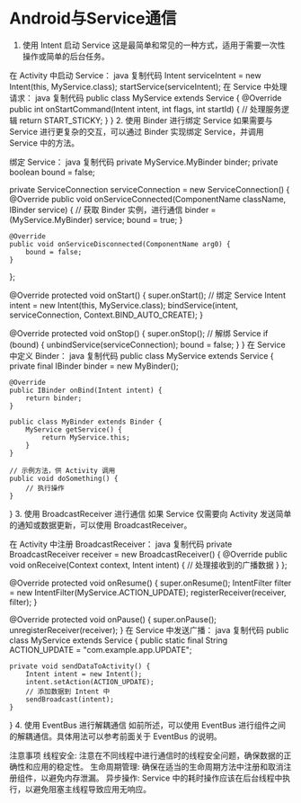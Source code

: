 # Android与Service通信

1. 使用 Intent 启动 Service
这是最简单和常见的一种方式，适用于需要一次性操作或简单的后台任务。

在 Activity 中启动 Service：
java
复制代码
Intent serviceIntent = new Intent(this, MyService.class);
startService(serviceIntent);
在 Service 中处理请求：
java
复制代码
public class MyService extends Service {
    @Override
    public int onStartCommand(Intent intent, int flags, int startId) {
        // 处理服务逻辑
        return START_STICKY;
    }
}
2. 使用 Binder 进行绑定 Service
如果需要与 Service 进行更复杂的交互，可以通过 Binder 实现绑定 Service，并调用 Service 中的方法。

绑定 Service：
java
复制代码
private MyService.MyBinder binder;
private boolean bound = false;

private ServiceConnection serviceConnection = new ServiceConnection() {
    @Override
    public void onServiceConnected(ComponentName className, IBinder service) {
        // 获取 Binder 实例，进行通信
        binder = (MyService.MyBinder) service;
        bound = true;
    }

    @Override
    public void onServiceDisconnected(ComponentName arg0) {
        bound = false;
    }
};

@Override
protected void onStart() {
    super.onStart();
    // 绑定 Service
    Intent intent = new Intent(this, MyService.class);
    bindService(intent, serviceConnection, Context.BIND_AUTO_CREATE);
}

@Override
protected void onStop() {
    super.onStop();
    // 解绑 Service
    if (bound) {
        unbindService(serviceConnection);
        bound = false;
    }
}
在 Service 中定义 Binder：
java
复制代码
public class MyService extends Service {
    private final IBinder binder = new MyBinder();

    @Override
    public IBinder onBind(Intent intent) {
        return binder;
    }

    public class MyBinder extends Binder {
        MyService getService() {
            return MyService.this;
        }
    }

    // 示例方法，供 Activity 调用
    public void doSomething() {
        // 执行操作
    }
}
3. 使用 BroadcastReceiver 进行通信
如果 Service 仅需要向 Activity 发送简单的通知或数据更新，可以使用 BroadcastReceiver。

在 Activity 中注册 BroadcastReceiver：
java
复制代码
private BroadcastReceiver receiver = new BroadcastReceiver() {
    @Override
    public void onReceive(Context context, Intent intent) {
        // 处理接收到的广播数据
    }
};

@Override
protected void onResume() {
    super.onResume();
    IntentFilter filter = new IntentFilter(MyService.ACTION_UPDATE);
    registerReceiver(receiver, filter);
}

@Override
protected void onPause() {
    super.onPause();
    unregisterReceiver(receiver);
}
在 Service 中发送广播：
java
复制代码
public class MyService extends Service {
    public static final String ACTION_UPDATE = "com.example.app.UPDATE";

    private void sendDataToActivity() {
        Intent intent = new Intent();
        intent.setAction(ACTION_UPDATE);
        // 添加数据到 Intent 中
        sendBroadcast(intent);
    }
}
4. 使用 EventBus 进行解耦通信
如前所述，可以使用 EventBus 进行组件之间的解耦通信。具体用法可以参考前面关于 EventBus 的说明。

注意事项
线程安全: 注意在不同线程中进行通信时的线程安全问题，确保数据的正确性和应用的稳定性。
生命周期管理: 确保在适当的生命周期方法中注册和取消注册组件，以避免内存泄漏。
异步操作: Service 中的耗时操作应该在后台线程中执行，以避免阻塞主线程导致应用无响应。